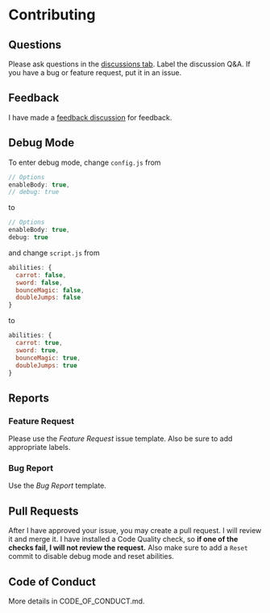 # Contributing
## Questions
Please ask questions in the [discussions tab](https://github.com/thcheetah777/buggedGameOff/discussions). Label the discussion Q&A. If you have a bug or feature request, put it in an issue.

## Feedback
I have made a [feedback discussion](https://github.com/thcheetah777/buggedGameOff/discussions/) for feedback.

## Debug Mode
To enter debug mode, change ```config.js``` from
```javascript
// Options
enableBody: true,
// debug: true
```
to
```javascript
// Options
enableBody: true,
debug: true
```
and change ```script.js``` from
```javascript
abilities: {
  carrot: false,
  sword: false,
  bounceMagic: false,
  doubleJumps: false
}
```
to
```javascript
abilities: {
  carrot: true,
  sword: true,
  bounceMagic: true,
  doubleJumps: true
}
```

## Reports
### Feature Request
Please use the *Feature Request* issue template. Also be sure to add appropriate labels.

### Bug Report
Use the *Bug Report* template.

## Pull Requests
After I have approved your issue, you may create a pull request. I will review it and merge it. I have installed a Code Quality check, so **if one of the checks fail, I will not review the request.**
Also make sure to add a ```Reset``` commit to disable debug mode and reset abilities.

## Code of Conduct
More details in CODE_OF_CONDUCT.md.
